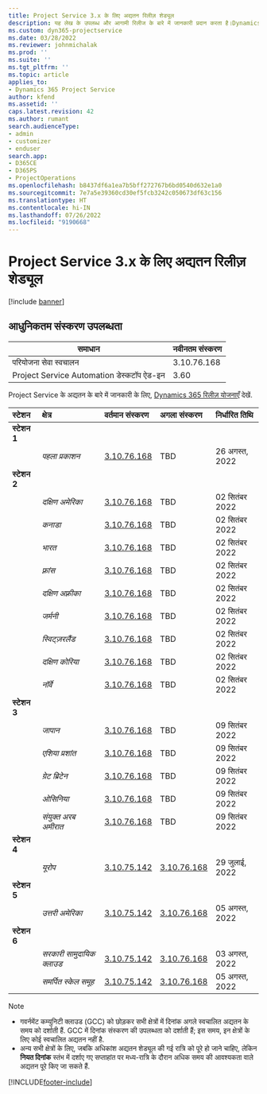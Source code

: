 ```yaml
---
title: Project Service 3.x के लिए अद्यतन रिलीज़ शेड्यूल
description: यह लेख के उपलब्ध और आगामी रिलीज के बारे में जानकारी प्रदान करता है।Dynamics 365 Project Service Automation
ms.custom: dyn365-projectservice
ms.date: 03/28/2022
ms.reviewer: johnmichalak
ms.prod: ''
ms.suite: ''
ms.tgt_pltfrm: ''
ms.topic: article
applies_to:
- Dynamics 365 Project Service
author: kfend
ms.assetid: ''
caps.latest.revision: 42
ms.author: rumant
search.audienceType:
- admin
- customizer
- enduser
search.app:
- D365CE
- D365PS
- ProjectOperations
ms.openlocfilehash: b8437df6a1ea7b5bff272767b6bd0540d632e1a0
ms.sourcegitcommit: 7e7a5e39360cd30ef5fcb3242c050673df63c156
ms.translationtype: HT
ms.contentlocale: hi-IN
ms.lasthandoff: 07/26/2022
ms.locfileid: "9190668"
---
```

# <a name="update-release-schedule-for-project-service-3x"></a>Project Service 3.x के लिए अद्यतन रिलीज़ शेड्यूल

[!include [banner](../includes/psa-now-project-operations.md)]

## <a name="latest-version-availability"></a>आधुनिकतम संस्करण उपलब्धता

| समाधान  | नवीनतम संस्करण |
|-------|----|
| परियोजना सेवा स्वचालन    | 3.10.76.168 |
| Project Service Automation डेस्कटॉप ऐड-इन                | 3.60          |

Project Service के अद्यतन के बारे में जानकारी के लिए, [Dynamics 365 रिलीज़ योजनाएँ](/dynamics365/release-plans/) देखें. 

| स्टेशन  | क्षेत्र | वर्तमान संस्करण | अगला संस्करण |  निर्धारित तिथि
| :---   | :---   | :---   | :---   |:---   |         
|<strong>स्टेशन 1</strong> | |  |  | |
| | <i>पहला प्रकाशन</i> | [3.10.76.168](whats-new-ur-45.md) | TBD | 26 अगस्त, 2022
|<strong>स्टेशन 2</strong> | |  |  | |
| | <i>दक्षिण अमेरिका</i> | [3.10.76.168](whats-new-ur-45.md) | TBD | 02 सितंबर 2022
| | <i>कनाडा</i> | [3.10.76.168](whats-new-ur-45.md) | TBD | 02 सितंबर 2022
| | <i>भारत</i> | [3.10.76.168](whats-new-ur-45.md) | TBD | 02 सितंबर 2022
| | <i>फ़्रांस</i> | [3.10.76.168](whats-new-ur-45.md) | TBD | 02 सितंबर 2022
| | <i>दक्षिण अफ़्रीका</i> | [3.10.76.168](whats-new-ur-45.md) | TBD | 02 सितंबर 2022
| | <i>जर्मनी</i> | [3.10.76.168](whats-new-ur-45.md) | TBD | 02 सितंबर 2022
| | <i>स्विट्ज़रलैंड</i> | [3.10.76.168](whats-new-ur-45.md) | TBD | 02 सितंबर 2022
| | <i>दक्षिण कोरिया</i> | [3.10.76.168](whats-new-ur-45.md) | TBD | 02 सितंबर 2022
| | <i>नॉर्वे</i> | [3.10.76.168](whats-new-ur-45.md) | TBD | 02 सितंबर 2022
|<strong>स्टेशन 3</strong> | |  |  | |
| | <i>जापान</i> | [3.10.76.168](whats-new-ur-45.md) | TBD | 09 सितंबर 2022
| | <i>एशिया प्रशांत</i> | [3.10.76.168](whats-new-ur-45.md) | TBD | 09 सितंबर 2022
| | <i>ग्रेट ब्रिटेन</i> | [3.10.76.168](whats-new-ur-45.md) | TBD | 09 सितंबर 2022
| | <i>ओसिनिया</i> | [3.10.76.168](whats-new-ur-45.md) | TBD | 09 सितंबर 2022
| | <i>संयुक्त अरब अमीरात</i> | [3.10.76.168](whats-new-ur-45.md) | TBD | 09 सितंबर 2022
|<strong>स्टेशन 4</strong> | |  |  | |
| | <i>यूरोप</i> | [3.10.75.142](whats-new-ur-44.md) | [3.10.76.168](whats-new-ur-45.md) | 29 जुलाई, 2022
|<strong>स्टेशन 5</strong> | |  |  | |
| | <i>उत्तरी अमेरिका</i> | [3.10.75.142](whats-new-ur-44.md) | [3.10.76.168](whats-new-ur-45.md) | 05 अगस्त, 2022
|<strong>स्टेशन 6</strong> | |  |  | |
| | <i>सरकारी सामुदायिक क्लाउड</i> | [3.10.75.142](whats-new-ur-44.md) | [3.10.76.168](whats-new-ur-45.md) | 03 अगस्त, 2022
| | <i>समर्पित स्केल समूह</i> | [3.10.75.142](whats-new-ur-44.md) | [3.10.76.168](whats-new-ur-45.md) | 05 अगस्त, 2022




>[!Note]
> - गवर्नमेंट कम्युनिटी क्लाउड (GCC) को छोड़कर सभी क्षेत्रों में दिनांक अगले स्वचालित अद्यतन के समय को दर्शाती हैं. GCC में दिनांक संस्करण की उपलब्धता को दर्शाती हैं; इस समय, इन क्षेत्रों के लिए कोई स्वचालित अद्यतन नहीं है.
> - अन्य सभी क्षेत्रों के लिए, जबकि अधिकांश अद्यतन शेड्यूल की गई रात्रि को पूरे हो जाने चाहिए, लेकिन **नियत दिनांक** स्तंभ में दर्शाए गए सप्ताहांत पर मध्य-रात्रि के दौरान अधिक समय की आवश्यकता वाले अद्यतन पूरे किए जा सकते हैं.


[!INCLUDE[footer-include](../includes/footer-banner.md)]
